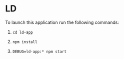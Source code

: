 # LD

To launch this application run the following commands:

1. `cd ld-app`

2. `npm install`

3. `DEBUG=ld-app:* npm start`